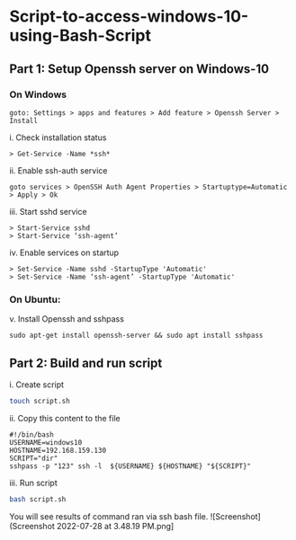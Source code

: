 # Script-to-access-windows-10-using-Bash-Script

## Part 1: Setup Openssh server on Windows-10 
### On Windows
```
goto: Settings > apps and features > Add feature > Openssh Server > 
Install
```
i. Check installation status
```
> Get-Service -Name *ssh* 
```
ii. Enable ssh-auth service
```
goto services > OpenSSH Auth Agent Properties > Startuptype=Automatic > Apply > Ok
```
iii. Start sshd service
```
> Start-Service sshd
> Start-Service ‘ssh-agent’
```
iv. Enable services on startup
```
> Set-Service -Name sshd -StartupType 'Automatic'
> Set-Service -Name ‘ssh-agent’ -StartupType 'Automatic'
```
### On Ubuntu:
v. Install Openssh and sshpass
```
sudo apt-get install openssh-server && sudo apt install sshpass
```

## Part 2: Build and run script
i. Create script
```bash
touch script.sh
```
ii. Copy this content to the file
```
#!/bin/bash
USERNAME=windows10
HOSTNAME=192.168.159.130
SCRIPT="dir"
sshpass -p "123" ssh -l  ${USERNAME} ${HOSTNAME} "${SCRIPT}"
```
iii. Run script
```bash
bash script.sh
```
You will see results of command ran via ssh bash file.
![Screenshot](Screenshot 2022-07-28 at 3.48.19 PM.png]
